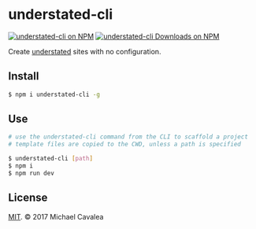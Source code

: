 # understated-cli

[![understated-cli on NPM](https://img.shields.io/npm/v/understated-cli.svg?style=flat-square)](https://www.npmjs.com/package/understated-cli) [![understated-cli Downloads on NPM](https://img.shields.io/npm/dm/understated-cli.svg?style=flat-square)](https://www.npmjs.com/package/understated-cli)

Create [understated](https://github.com/callmecavs/understated) sites with no configuration.

## Install

```sh
$ npm i understated-cli -g
```

## Use

```sh
# use the understated-cli command from the CLI to scaffold a project
# template files are copied to the CWD, unless a path is specified

$ understated-cli [path]
$ npm i
$ npm run dev
```

## License

[MIT](https://opensource.org/licenses/MIT). © 2017 Michael Cavalea
